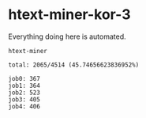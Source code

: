 # htext-miner-kor-3

Everything doing here is automated.

```
htext-miner

total: 2065/4514 (45.74656623836952%)

job0: 367
job1: 364
job2: 523
job3: 405
job4: 406
```